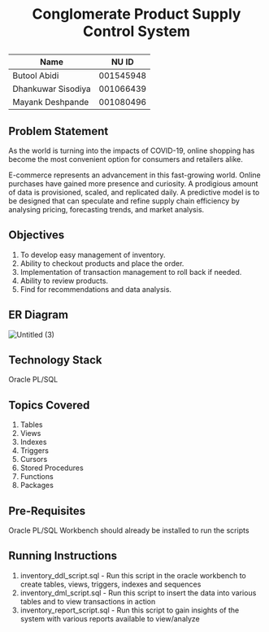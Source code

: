 # <p align="center"> Conglomerate Product Supply Control System </p>

| Name | NU ID |
| --- | --- |
| Butool Abidi | 001545948 |
| Dhankuwar Sisodiya | 001066439 |
| Mayank Deshpande | 001080496 |

## Problem Statement
As the world is turning into the impacts of COVID-19, online shopping has become the most convenient option for consumers and retailers alike.

E-commerce represents an advancement in this fast-growing world. Online purchases have gained more presence and curiosity. A prodigious amount of data is provisioned, scaled, and replicated daily. A predictive model is to be designed that can speculate and refine supply chain efficiency by analysing pricing, forecasting trends, and market analysis.

## Objectives
1. To develop easy management of inventory.
2. Ability to checkout products and place the order.
3. Implementation of transaction management to roll back if needed.
4. Ability to review products.
5. Find for recommendations and data analysis.

## ER Diagram
![Untitled (3)](https://user-images.githubusercontent.com/65121120/146040168-ef54c3d8-10b6-4dec-ad8d-008196052579.png)

## Technology Stack
Oracle PL/SQL

## Topics Covered
1. Tables
2. Views
3. Indexes
4. Triggers
5. Cursors
6. Stored Procedures
7. Functions
8. Packages

## Pre-Requisites
Oracle PL/SQL Workbench should already be installed to run the scripts

## Running Instructions
1. inventory_ddl_script.sql - Run this script in the oracle workbench to create tables, views, triggers, indexes and sequences
2. inventory_dml_script.sql - Run this script to insert the data into various tables and to view transactions in action
3. inventory_report_script.sql - Run this script to gain insights of the system with various reports available to view/analyze

